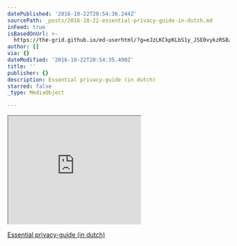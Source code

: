 ```yaml
---
datePublished: '2016-10-22T20:54:36.244Z'
sourcePath: _posts/2016-10-22-essential-privacy-guide-in-dutch.md
inFeed: true
isBasedOnUrl: >-
  https://the-grid.github.io/ed-userhtml/?g=eJzLKCkpKLbS1y_JSE0vykzRS8zUTynKTCspKUpN1QcAosgK0g
author: []
via: {}
dateModified: '2016-10-22T20:54:35.490Z'
title: ''
publisher: {}
description: Essential privacy-guide (in dutch)
starred: false
_type: MediaObject

---
```

<iframe src="https://the-grid.github.io/ed-userhtml/?g=eJxtjr0KwjAYRXefInx7jWjBIkkGC_7QpeLkGNu0CaRNTGKrfXpDXRyEC5e7nHuIahzvBPKuooBxq6x8LyvTYdHdRY03Zspeg7rkRVFOeZo-UkCjqoOkkGYrQFKoVgYK620cM2lvXC0chbgrzb2nMDOTmQeIa23Gw1Pra-WE6BnBXwFGLCMcSScaCjIE63e_Nq1qPFad5T4YF4YkRvO-jj3XH002KI6O5_J0I5jHG8sWH6WsTzA" height="244" style=""></iframe>

[Essential privacy-guide (in dutch)][0]

[0]: https://decorrespondent.nl/5243/de-digitale-zelfverdedigingsgids-bescherm-jezelf-op-het-web/310843397788-c72fc8ad "Essential privacy-guide (in Dutch), from the corrspondent"